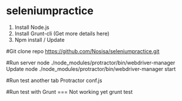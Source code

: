 # seleniumpractice

1. Install Node.js
2. Install Grunt-cli (Get more details here)
3. Npm install / Update




#Git clone repo
https://github.com/Nosisa/seleniumpractice.git



#Run server 
node ./node_modules/protractor/bin/webdriver-manager Update
node ./node_modules/protractor/bin/webdriver-manager start

#Run test another tab
Protractor conf.js

#Run test with Grunt === Not working yet
grunt test




